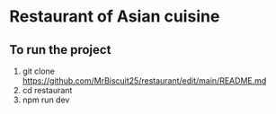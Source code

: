 # Restaurant of Asian cuisine
## To run the project
1. git clone https://github.com/MrBiscuit25/restaurant/edit/main/README.md
2. cd restaurant
3. npm run dev
